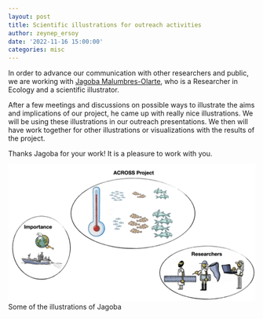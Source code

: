 ```yaml
---
layout: post
title: Scientific illustrations for outreach activities
author: zeynep_ersoy
date: '2022-11-16 15:00:00'
categories: misc
---
```

In order to advance our communication with other researchers and public, we are working with [Jagoba Malumbres-Olarte](https://issuu.com/jmalumbresolarte/docs/portfolio_jmalumbres-olarte), who is a Researcher in Ecology and a scientific illustrator.

After a few meetings and discussions on possible ways to illustrate the aims and implications of our project, he came up with really nice illustrations. We will be using these illustrations in our outreach presentations. We then will have work together for other illustrations or visualizations with the results of the project.

Thanks Jagoba for your work! It is a pleasure to work with you.

![Illustrations](/assets/img/illustrations.png)
Some of the illustrations of Jagoba
